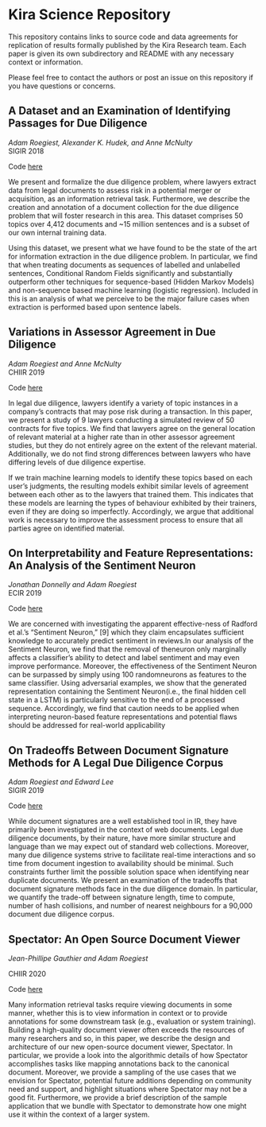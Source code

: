 # Kira Science Repository

This repository contains links to source code and data agreements for replication of results formally published by the Kira Research team. Each paper is given its own subdirectory and README with any necessary context or information.

Please feel free to contact the authors or post an issue on this repository if you have questions or concerns.

## A Dataset and an Examination of Identifying Passages for Due Diligence
*Adam Roegiest, Alexander K. Hudek, and Anne McNulty*  
SIGIR 2018

Code [here](core-tech/README.md)

We present and formalize the due diligence problem, where lawyers extract data from legal documents to assess risk in a potential merger or acquisition, as an information retrieval task. Furthermore, we describe the creation and annotation of a document collection for the due diligence problem that will foster research in this area. This dataset comprises 50 topics over 4,412 documents and ~15 million sentences and is a subset of our own internal training data.

Using this dataset, we present what we have found to be the state of the art for information extraction in the due diligence problem. In particular, we find that when treating documents as sequences of labelled and unlabelled sentences, Conditional Random Fields significantly and substantially outperform other techniques for sequence-based (Hidden Markov Models) and non-sequence based machine learning (logistic regression). Included in this is an analysis of what we perceive to be the major failure cases when extraction is performed based upon sentence labels.

## Variations in Assessor Agreement in Due Diligence
*Adam Roegiest and Anne McNulty*  
CHIIR 2019

Code [here](variations/README.md)

In legal due diligence, lawyers identify a variety of topic instances in a company’s contracts that may pose risk during a transaction. In this paper, we present a study of 9 lawyers conducting a simulated review of 50 contracts for five topics. We find that lawyers agree on the general location of relevant material at a higher rate than in other assessor agreement studies, but they do not entirely agree on the extent of the relevant material. Additionally, we do not find strong differences between lawyers who have differing levels of due diligence expertise.

If we train machine learning models to identify these topics based on each user’s judgments, the resulting models exhibit similar levels of agreement between each other as to the lawyers that trained them. This indicates that these models are learning the types of behaviour exhibited by their trainers, even if they are doing so imperfectly.
Accordingly, we argue that additional work is necessary to improve the assessment process to ensure that all parties agree on identified material.

## On Interpretability and Feature Representations: An Analysis of the Sentiment Neuron
*Jonathan Donnelly and Adam Roegiest*  
ECIR 2019

Code [here](ECIR2019code/README.md)

We are concerned with investigating the apparent effective-ness of Radford et al.’s “Sentiment Neuron,” [9] which they claim encapsulates sufficient knowledge to accurately predict sentiment in reviews.In our analysis of the Sentiment Neuron, we find that the removal of theneuron only marginally affects a classifier’s ability to detect and label sentiment and may even improve performance. Moreover, the effectiveness of the Sentiment Neuron can be surpassed by simply using 100 randomneurons as features to the same classifier. Using adversarial examples, we show that the generated representation containing the Sentiment Neuron(i.e., the final hidden cell state in a LSTM) is particularly sensitive to the end of a processed sequence. Accordingly, we find that caution needs to be applied when interpreting neuron-based feature representations and potential flaws should be addressed for real-world applicability

## On Tradeoffs Between Document Signature Methods for A Legal Due Diligence Corpus
*Adam Roegiest and Edward Lee*  
SIGIR 2019

Code [here](SIGIR2019/README.md)

While document signatures are a well established tool in IR, they have primarily been investigated in the context of web documents. Legal due diligence documents, by their nature, have more similar structure and language than we may expect out of standard web collections. Moreover, many due diligence systems strive to facilitate real-time interactions and so time from document ingestion to availability should be minimal. Such constraints further limit the possible solution space when identifying near duplicate documents. We present an examination of the tradeoffs that document signature methods face in the due diligence domain. In particular, we quantify the trade-off between signature length, time to compute, number of hash collisions, and number of nearest neighbours for a 90,000 document due diligence corpus.

## Spectator: An Open Source Document Viewer
*Jean-Phillipe Gauthier and Adam Roegiest*

CHIIR 2020

Code [here](https://github.com/kirasystems/spectator)

Many information retrieval tasks require viewing documents in some manner, whether this is to view information in context or to provide annotations for some downstream task (e.g., evaluation or system training). Building a high-quality document viewer often exceeds the resources of many researchers and so, in this paper, we describe the design and architecture of our new open-source document viewer, Spectator. In particular, we provide a look into the algorithmic details of how Spectator accomplishes tasks like mapping annotations back to the canonical document. Moreover, we provide a sampling of the use cases that we envision for Spectator, potential future additions depending on community need and support, and highlight situations where Spectator may not be a good fit. Furthermore, we provide a brief description of the sample application that we bundle with Spectator to demonstrate how one might use it within the context of a larger system.
